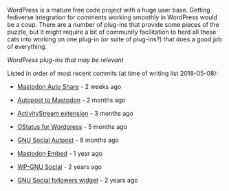 WordPress is a mature free code project with a huge user base. Getting fediverse integration for comments working smoothly in WordPress would be a coup. There are a number of plug-ins that provide some pieces of the puzzle, but it might require a bit of community facilitation to herd all these cats into working on one plug-in (or suite of plug-ins?) that does a good job of everything.

*WordPress plug-ins that may be relevant*

Listed in order of most recent commits (at time of writing list 2018-05-08):

* [Mastodon Auto Share](https://wordpress.org/plugins/wp-mastodon-share/) - 2 weeks ago

* [Autopost to Mastodon](https://wordpress.org/plugins/autopost-to-mastodon/) - 2 months ago

* [ActivityStream extension](https://wordpress.org/plugins/activitystream-extension/) - 3 months ago

* [OStatus for Wordpress](https://wordpress.org/plugins/ostatus-for-wordpress/) - 5 months ago

* [GNU Social Autpost](https://wordpress.org/plugins/gnusocial-autopost/) - 8 months ago

* [Mastodon Embed](https://wordpress.org/plugins/embed-mastodon/) - 1 year ago

* [WP-GNU Social](https://wordpress.org/plugins/wp-gnusocial/) - 2 years ago

* [GNU Social followers widget](https://wordpress.org/plugins/gnu-social-followers-widget/) - 2 years ago